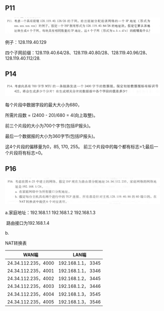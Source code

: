## P11

![P11](P11.png)

例子：128.119.40.129

四个子网前缀：128.119.40.64/28、128.119.40.80/28、128.119.40.96/28、128.119.40.112/28.

## P14

![image-20200430200143296](P14.png)

每个片段中数据字段的最大大小为680，

所需片段数 = (2400 - 20)/680 = 4(向上取整)。

前三个片段的大小为700个字节(包括IP报头)。

最后一个数据报的大小为360字节(包括IP报头)。

这4个片段的偏移量为0，85, 170, 255。 前三个片段中的每个都有标志=1;最后一个片段将有标志=0。

## P16

![image-20200430202034983](P16.png)

a.家庭地址：192.168.1.1 192.168.1.2 192.168.1.3

​	路由接口为192.168.1.4

b.

NAT转换表

| WAN端               | LAN端              |
| ------------------- | ------------------ |
| 24.34.112.235，4000 | 192.168.1.1， 3345 |
| 24.34.112.235，4001 | 192.168.1.1， 3346 |
| 24.34.112.235，4002 | 192.168.1.2， 3445 |
| 24.34.112.235，4003 | 192.168.1.2， 3446 |
| 24.34.112.235，4004 | 192.168.1.3， 3545 |
| 24.34.112.235，4005 | 192.168.1.3， 3546 |



